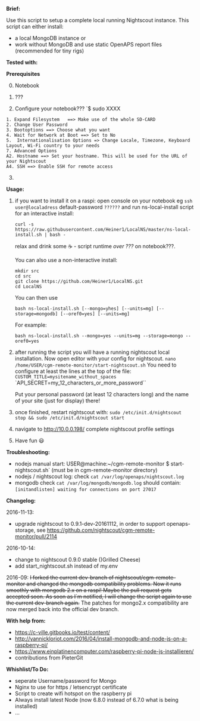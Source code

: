 __Brief:__

Use this script to setup a complete local running Nightscout instance. This script can either install:
- a local MongoDB instance or
- work without MongoDB and use static OpenAPS report files (recommended for tiny rigs) 

__Tested with:__


__Prerequisites__

0. Notebook

1. ???

2. Configure your notebook???
   `$ sudo XXXX
```   
1. Expand Filesystem   ==> Make use of the whole SD-CARD
2. Change User Password     	
3. Bootoptions ==> Choose what you want
4. Wait for Network at Boot ==> Set to No
5.  Internationalisation Options => Change Locale, Timezone, Keyboard Layout, Wi-Fi country to your needs
7. Advanced Options
A2. Hostname ==> Set your hostname. This will be used for the URL of your Nightscout 
A4. SSH ==> Enable SSH for remote access
```
3. 

__Usage:__

 1. if you want to install it on a raspi: open console on your notebook eg `ssh user@localadress` default-password `??????` and run ns-local-install script for an interactive install:
    ```
    curl -s https://raw.githubusercontent.com/Heiner1/LocalNS/master/ns-local-install.sh | bash -
	```
	
	relax and drink some :coffee: - script runtime *over ???* on notebook???.
	
	You can also use a non-interactive install:
	```
	mkdir src 
    cd src
    git clone https://github.com/Heiner1/LocalNS.git
	cd LocalNS
	```
	You can then use 
	```
	bash ns-local-install.sh [--mongo=yhes] [--units=mg] [--storage=mongodb] [--oref0=yes] [--units=mg]
	```
	For example: 
	```
	bash ns-local-install.sh --mongo=yes --units=mg --storage=mongo --oref0=yes
	```
	
 2. after running the script you will have a running nightscout local installation. Now open editor with your config for nightscout.
    `nano /home/USER/cgm-remote-monitor/start-nightscout.sh`
     You need to configure at least the lines at the top of the file:
    `CUSTOM_TITLE=mysitename_without_spaces`
    `API_SECRET=my_12_characters_or_more_password``
	
    Put your personal password (at least 12 characters long) and the name of your site (just for display) there!
 
 3. once finished, restart nightscout with: `sudo /etc/init.d/nightscout stop && sudo /etc/init.d/nightscout start`
 4. navigate to http://10.0.0.198/ complete nightscout profile settings
 5. Have fun :smiley:

__Troubleshooting:__

 * nodejs manual start: USER@machine:~/cgm-remote-monitor $ start-nightscout.sh` (must be in cgm-remote-monitor directory)
 * nodejs / nightscout log: check `cat /var/log/openaps/nightscout.log` 
 * mongodb check `cat /var/log/mongodb/mongodb.log` should contain: `[initandlisten] waiting for connections on port 27017`

__Changelog:__

2016-11-13:

- upgrade nightscout to 0.9.1-dev-20161112, in order to support openaps-storage, see https://github.com/nightscout/cgm-remote-monitor/pull/2114

2016-10-14: 

- change to nightscout 0.9.0 stable ()Grilled Cheese)
- add start_nightscout.sh instead of my.env

2016-09:
~~I forked the current dev-branch of nightscout/cgm-remote-monitor and changed the mongodb compatibility problems. Now it runs smoothly with mongodb 2.x on a raspi!
Maybe the pull request gets accepted soon. As soon as I´m notified, I will change the script again to use the current dev-branch again.~~
The patches for mongo2.x compatibility are now merged back into the official dev branch.

__With help from:__

- https://c-ville.gitbooks.io/test/content/
- http://yannickloriot.com/2016/04/install-mongodb-and-node-js-on-a-raspberry-pi/
- https://www.einplatinencomputer.com/raspberry-pi-node-js-installieren/
- contributions from PieterGit

__Whishlist/To Do:__
- seperate Username/password for Mongo
- Nginx to use for https / letsencrypt certificate
- Script to create wifi hotspot on the raspberry pi
- Always install latest Node (now 6.8.0 instead of 6.7.0 what is being installed)
- ...
